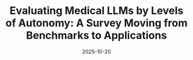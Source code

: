 ---
title: "Evaluating Medical LLMs by Levels of Autonomy: A Survey Moving from Benchmarks to Applications"
authors: 'Xiao Ye, Jacob Dineen, Zhaonan Li, <strong>Zhikun Xu</strong>, Weiyu Chen, Shijie Lu, Yuxi Huang, Ming Shen, Phu Tran, Ji-Eun Irene Yum, Muhammad Ali Khan, Muhammad Umar Afzal, Irbaz Bin Riaz, Ben Zhou'
collection: publications
category: preprints
permalink: /publication/2025-10-20-paper-12
excerpt: 
date: 2025-10-20
venue: arXiv
slidesurl: 
paperurl: https://arxiv.org/abs/2510.17764
citation: 
---